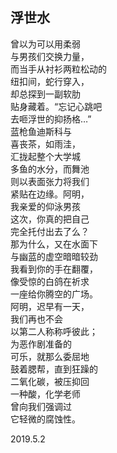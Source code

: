 <div class="poetry-container">

## 浮世水 <span class="footnote" onclick="footnoteFSS()"><i class="fa fa-file-image-o fa-fw pull-right"></i></span>

曾以为可以用柔弱  
与男孩们交换力量，  
而当手从衬衫两粒松动的  
纽扣间，蛇行穿入，  
却总探到一副软肋  
贴身藏着。“忘记心跳吧  
去咂浮世的抑扬格…”  
蓝枪鱼迪斯科与  
喜丧茶，如雨洼，  
汇拢起整个大学城  
多鱼的水分，而舞池  
则以表面张力将我们  
紧贴在边缘。阿明，  
我亲爱的仰泳男孩  
这次，你真的把自己  
完全托付出去了么？  
那为什么，又在水面下  
与幽蓝的虚空暗暗较劲  
我看到你的手在翻覆，  
像受惊的白鸽在祈求  
一座给你腾空的广场。  
阿明，迟早有一天，  
我们再也不会  
以第二人称称呼彼此；  
为恶作剧准备的  
可乐，就那么委屈地  
鼓着腮帮，直到狂躁的  
二氧化碳，被压抑回  
一种酸，化学老师  
曾向我们强调过  
它轻微的腐蚀性。  

<div class="time-note">2019.5.2</div>
</div>